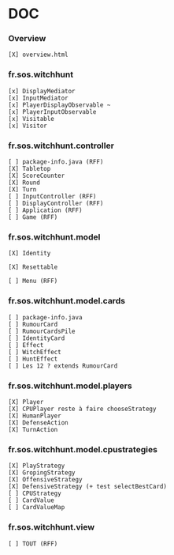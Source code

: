 # DOC

### Overview
    [X] overview.html

### fr.sos.witchhunt
    [x] DisplayMediator
    [x] InputMediator
    [x] PlayerDisplayObservable ~
    [x] PlayerInputObservable
    [x] Visitable
    [x] Visitor

### fr.sos.witchhunt.controller
    [ ]	package-info.java (RFF)
    [X] Tabletop
    [X] ScoreCounter
	[X] Round
	[X] Turn
	[ ] InputController (RFF)
	[ ] DisplayController (RFF)
	[ ] Application (RFF)
	[ ] Game (RFF)

### fr.sos.witchhunt.model
	[X] Identity
	
	[X] Resettable

	[ ] Menu (RFF)

### fr.sos.witchhunt.model.cards
	[ ] package-info.java
	[ ] RumourCard
	[ ] RumourCardsPile
	[ ] IdentityCard
	[ ] Effect
	[ ] WitchEffect
	[ ] HuntEffect
	[ ] Les 12 ? extends RumourCard

### fr.sos.witchhunt.model.players
	[X] Player
	[X] CPUPlayer reste à faire chooseStrategy
	[X] HumanPlayer
	[X] DefenseAction
	[X] TurnAction

### fr.sos.witchhunt.model.cpustrategies
	[X] PlayStrategy
	[X] GropingStrategy
	[X] OffensiveStrategy
	[X] DefensiveStrategy (+ test selectBestCard)
	[ ] CPUStrategy
	[ ] CardValue
	[ ] CardValueMap

### fr.sos.witchhunt.view
	[ ] TOUT (RFF)